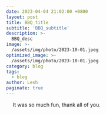 ```yaml
---
date: 2023-04-04 21:02:00 +0800
layout: post
title: BBQ_title 
subtitle: 'BBQ_subtitle'
description: >-
  BBQ_desc
image: >- 
  /assets/img/photo/2023-10-01.jpeg
optimized_image: >-
  /assets/img/photo/2023-10-01.jpeg
category: blog
tags:
  - blog
author: Lesh
paginate: true
---
```


&emsp; It was so much fun, thank all of you.


